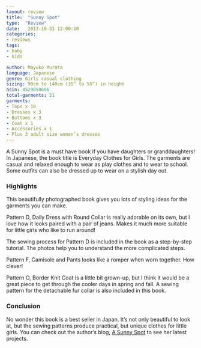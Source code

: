 ```yaml
---
layout: review
title:  "Sunny Spot"
type:  "Review"
date:   2013-10-31 12:00:10
categories:
- reviews
tags:
- baby
- kids

author: Mayuko Murata
language: Japanese
genre: Girls casual clothing
sizing: 90cm to 140cm (35” to 55”) in height
asin: 4529050696
total-garments: 21
garments:
- Tops x 10
- Dresses x 3
- Bottoms x 3
- Coat x 1
- Accessories x 1
- Plus 3 adult size women’s dresses
---
```


A Sunny Spot is a must have book if you have daughters or granddaughters! In Japanese, the book title is Everyday Clothes for Girls. The garments are casual and relaxed enough to wear as play clothes and to wear to school. Some outfits can also be dressed up to wear on a stylish day out.

### Highlights

This beautifully photographed book gives you lots of styling ideas for the garments you can make.

Pattern D, Daily Dress with Round Collar is really adorable on its own, but I love how it looks paired with a pair of jeans. Makes it much more suitable for little girls who like to run around!

The sewing process for Pattern D is included in the book as a step-by-step tutorial. The photos help you to understand the more complicated steps.

Pattern F, Camisole and Pants looks like a romper when worn together. How clever!

Pattern O, Border Knit Coat is a little bit grown-up, but I think it would be a great piece to get through the cooler days in spring and fall. A sewing pattern for the detachable fur collar is also included in this book.

### Conclusion

No wonder this book is a best seller in Japan. It’s not only beautiful to look at, but the sewing patterns produce practical, but unique clothes for little girls. You can check out the author’s blog, [A Sunny Spot](http://blog.a-sunny-spot.com/) to see her latest projects.